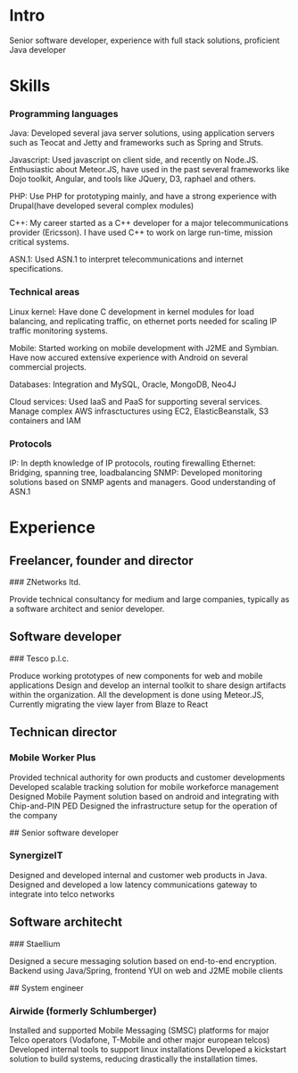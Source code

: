 # Intro

Senior software developer, experience with full stack solutions, proficient Java developer

# Skills

### Programming languages

Java: Developed several java server solutions, using application servers such as Teocat and Jetty and frameworks such as Spring and Struts.

Javascript: Used javascript on client side, and recently on Node.JS. Enthusiastic about Meteor.JS, have used in the past several frameworks like Dojo toolkit, Angular, and  tools like JQuery, D3, raphael and others.

PHP: Use PHP for prototyping mainly, and have a strong experience with Drupal(have developed several complex modules)

C++: My career started as a C++ developer for a major telecommunications provider (Ericsson). I have used C++ to work on large run-time, mission critical systems.

ASN.1: Used ASN.1 to interpret telecommunications and internet specifications.

### Technical areas

Linux kernel: Have done C development in kernel modules for load balancing, and replicating traffic, on ethernet ports needed for scaling IP traffic monitoring systems.


Mobile: Started working on mobile development with J2ME and Symbian. Have now accured extensive experience with Android on several commercial projects.

Databases: Integration and MySQL, Oracle, MongoDB, Neo4J

Cloud services: Used IaaS and PaaS for supporting several services. Manage complex AWS infrasctuctures using EC2, ElasticBeanstalk, S3 containers and IAM


### Protocols
IP: In depth knowledge of IP protocols, routing firewalling
Ethernet: Bridging, spanning tree, loadbalancing
SNMP: Developed monitoring solutions based on SNMP agents and managers. Good understanding of ASN.1



# Experience

## Freelancer, founder and director

### ZNetworks ltd.

Provide technical consultancy for medium and large companies, typically as a software architect and senior developer.

## Software developer

### Tesco p.l.c.

Produce working prototypes of new components for web and mobile applications
Design and develop an internal toolkit to share design artifacts within the organization.
All the development is done using Meteor.JS, Currently migrating the view layer from Blaze to React

## Technican director

### Mobile Worker Plus

Provided technical authority for own products and customer developments
Developed scalable tracking solution for mobile workeforce management
Designed Mobile Payment solution based on android and integrating with Chip-and-PIN PED
Designed the infrastructure setup for the operation of the company

## Senior software developer

### SynergizeIT

Designed and developed internal and customer web products in Java.
Designed and developed a low latency communications gateway to integrate into telco networks

## Software architecht

### Staellium  

Designed a secure messaging solution based on end-to-end encryption. Backend using Java/Spring, frontend YUI on web and J2ME mobile clients


## System engineer

### Airwide (formerly Schlumberger)

Installed and supported Mobile Messaging (SMSC) platforms for major Telco operators (Vodafone, T-Mobile and other major european telcos)
Developed internal tools to support linux installations
Developed a kickstart solution to build systems, reducing drastically the installation times.



